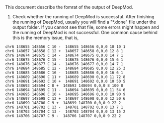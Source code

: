 This document describe the fomrat of the output of DeepMod.

1. Check whether the running of DeepMod is successful.
After finishing the running of DeepMod, usually you will find a "\*.done" file under the output folder. If you cannot see that file, some errors might happen and the running of DeepMod is not successful. One common cause behind this is the memory issue, that is, 


```
chr6 148655 148656 C 10 -  148655 148656 0,0,0 10 10 1
chr6 148657 148658 C 12 +  148657 148658 0,0,0 12 8 1
chr6 148674 148675 C 14 -  148674 148675 0,0,0 14 7 1
chr6 148675 148676 C 15 -  148675 148676 0,0,0 15 6 1
chr6 148676 148677 C 14 -  148676 148677 0,0,0 14 7 1
chr6 148684 148685 C 12 -  148684 148685 0,0,0 12 25 3
chr6 148685 148686 C 16 -  148685 148686 0,0,0 16 6 1
chr6 148689 148690 C 11 +  148689 148690 0,0,0 11 72 8
chr6 148691 148692 C 10 +  148691 148692 0,0,0 10 50 5
chr6 148693 148694 C 8 +  148693 148694 0,0,0 8 100 8
chr6 148694 148695 C 11 -  148694 148695 0,0,0 11 54 6
chr6 148695 148696 C 10 +  148695 148696 0,0,0 10 90 9
chr6 148697 148698 C 12 +  148697 148698 0,0,0 12 50 6
chr6 148699 148700 C 9 +  148699 148700 0,0,0 9 22 2
chr6 148701 148702 C 13 -  148701 148702 0,0,0 13 7 1
chr6 148703 148704 C 13 -  148703 148704 0,0,0 13 15 2
chr6 148706 148707 C 9 -  148706 148707 0,0,0 9 22 2
```
